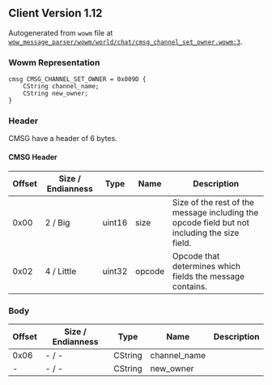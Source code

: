 ## Client Version 1.12

Autogenerated from `wowm` file at [`wow_message_parser/wowm/world/chat/cmsg_channel_set_owner.wowm:3`](https://github.com/gtker/wow_messages/tree/main/wow_message_parser/wowm/world/chat/cmsg_channel_set_owner.wowm#L3).

### Wowm Representation
```rust,ignore
cmsg CMSG_CHANNEL_SET_OWNER = 0x009D {
    CString channel_name;
    CString new_owner;
}
```
### Header
CMSG have a header of 6 bytes.

#### CMSG Header
| Offset | Size / Endianness | Type   | Name   | Description |
| ------ | ----------------- | ------ | ------ | ----------- |
| 0x00   | 2 / Big           | uint16 | size   | Size of the rest of the message including the opcode field but not including the size field.|
| 0x02   | 4 / Little        | uint32 | opcode | Opcode that determines which fields the message contains.|
### Body
| Offset | Size / Endianness | Type | Name | Description |
| ------ | ----------------- | ---- | ---- | ----------- |
| 0x06 | - / - | CString | channel_name |  |
| - | - / - | CString | new_owner |  |
